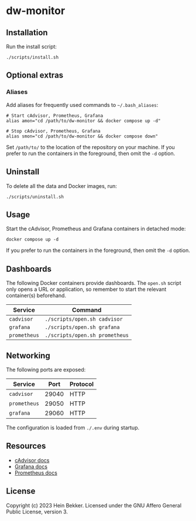 # dw-monitor

## Installation

Run the install script:

```shell
./scripts/install.sh
```

## Optional extras

### Aliases

Add aliases for frequently used commands to `~/.bash_aliases`:

```shell
# Start cAdvisor, Prometheus, Grafana
alias amon="cd /path/to/dw-monitor && docker compose up -d"

# Stop cAdvisor, Prometheus, Grafana
alias smon="cd /path/to/dw-monitor && docker compose down"
```

Set `/path/to/` to the location of the repository on your machine. If you prefer to run the containers in the foreground, then omit the `-d` option.

## Uninstall

To delete all the data and Docker images, run:

```shell
./scripts/uninstall.sh
```

## Usage

Start the cAdvisor, Prometheus and Grafana containers in detached mode:

```shell
docker compose up -d
```

If you prefer to run the containers in the foreground, then omit the `-d` option.

## Dashboards

The following Docker containers provide dashboards. The `open.sh` script only opens a URL or application, so remember to start the relevant container(s) beforehand.

| Service            | Command                            |
|--------------------|------------------------------------|
| `cadvisor`         | `./scripts/open.sh cadvisor`       |
| `grafana`          | `./scripts/open.sh grafana`        |
| `prometheus`       | `./scripts/open.sh prometheus`     |

## Networking

The following ports are exposed:

| Service            | Port  | Protocol              |
|--------------------|-------|-----------------------|
| `cadvisor`         | 29040 | HTTP                  |
| `prometheus`       | 29050 | HTTP                  |
| `grafana`          | 29060 | HTTP                  |

The configuration is loaded from `./.env` during startup.

## Resources

- [cAdvisor docs](https://github.com/google/cadvisor/blob/master/README.md)
- [Grafana docs](https://grafana.com/docs/grafana/latest/)
- [Prometheus docs](https://prometheus.io/docs/introduction/overview/)

## License

Copyright (c) 2023 Hein Bekker. Licensed under the GNU Affero General Public License, version 3.
